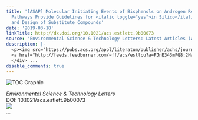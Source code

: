 ```yaml
---
title: '[ASAP] Molecular Initiating Events of Bisphenols on Androgen Receptor-Mediated
  Pathways Provide Guidelines for <italic toggle="yes">in Silico</italic> Screening
  and Design of Substitute Compounds'
date: '2019-03-18'
linkTitle: http://dx.doi.org/10.1021/acs.estlett.9b00073
source: 'Environmental Science & Technology Letters: Latest Articles (ACS Publications)'
description: |-
  <p><img src="https://pubs.acs.org/appl/literatum/publisher/achs/journals/content/estlcu/0/estlcu.ahead-of-print/acs.estlett.9b00073/20190316/images/medium/ez-2019-000738_0002.gif" alt="TOC Graphic"/></p><div><cite>Environmental Science & Technology Letters</cite></div><div>DOI: 10.1021/acs.estlett.9b00073</div><div class="feedflare">
  <a href="http://feeds.feedburner.com/~ff/acs/estlcu?a=FJnE343mFQ8:2HadbJimm1k:yIl2AUoC8zA"><img src="http://feeds.feedburner.com/~ff/acs/estlcu?d=yIl2AUoC8zA" border="0"></img></a>
  </div> ...
disable_comments: true
---
```

<p><img src="https://pubs.acs.org/appl/literatum/publisher/achs/journals/content/estlcu/0/estlcu.ahead-of-print/acs.estlett.9b00073/20190316/images/medium/ez-2019-000738_0002.gif" alt="TOC Graphic"/></p><div><cite>Environmental Science & Technology Letters</cite></div><div>DOI: 10.1021/acs.estlett.9b00073</div><div class="feedflare">
<a href="http://feeds.feedburner.com/~ff/acs/estlcu?a=FJnE343mFQ8:2HadbJimm1k:yIl2AUoC8zA"><img src="http://feeds.feedburner.com/~ff/acs/estlcu?d=yIl2AUoC8zA" border="0"></img></a>
</div> ...